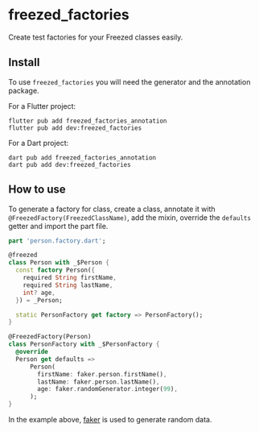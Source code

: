 # freezed_factories

Create test factories for your Freezed classes easily.

## Install

To use `freezed_factories` you will need the generator and the annotation package.

For a Flutter project:

```console
flutter pub add freezed_factories_annotation
flutter pub add dev:freezed_factories
```

For a Dart project:

```console
dart pub add freezed_factories_annotation
dart pub add dev:freezed_factories
```

## How to use

To generate a factory for class, create a class, annotate it with
`@FreezedFactory(FreezedClassName)`, add the mixin, override the `defaults` getter and import the
part file.

```dart
part 'person.factory.dart';

@freezed
class Person with _$Person {
  const factory Person({
    required String firstName,
    required String lastName,
    int? age,
  }) = _Person;

  static PersonFactory get factory => PersonFactory();
}

@FreezedFactory(Person)
class PersonFactory with _$PersonFactory {
  @override
  Person get defaults =>
      Person(
        firstName: faker.person.firstName(),
        lastName: faker.person.lastName(),
        age: faker.randomGenerator.integer(99),
      );
}
```

In the example above, [faker](https://pub.dev/packages/faker) is used to generate random data.
